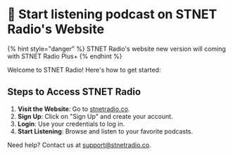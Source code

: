 # 📌 Start listening podcast on STNET Radio's Website

{% hint style="danger" %}
STNET Radio's website new version will coming with STNET Radio Plus+
{% endhint %}

Welcome to STNET Radio! Here's how to get started:

## Steps to Access STNET Radio

1. **Visit the Website**: Go to [stnetradio.co](https://stnetradio.co).
2. **Sign Up**: Click on "Sign Up" and create your account.
3. **Login**: Use your credentials to log in.
4. **Start Listening**: Browse and listen to your favorite podcasts.

Need help? Contact us at [support@stnetradio.co](mailto:support@stnetradio.co).
